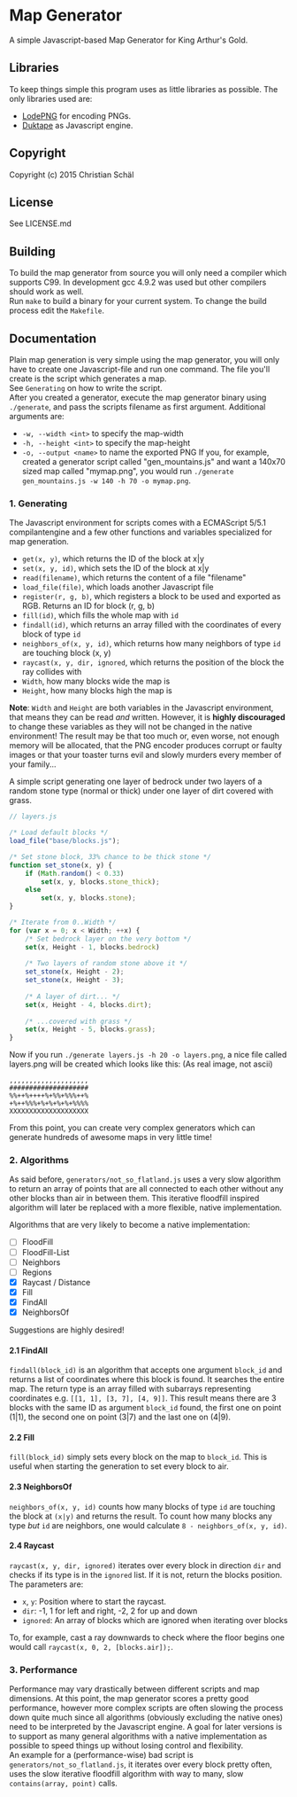 # Map Generator
A simple Javascript-based Map Generator for King Arthur's Gold.

## Libraries
To keep things simple this program uses as little libraries as possible.
The only libraries used are:
 - [LodePNG](http://lodev.org/lodepng) for encoding PNGs.
 - [Duktape](http://duktape.org) as Javascript engine.

## Copyright
Copyright (c) 2015 Christian Schäl

## License
See LICENSE.md

## Building
To build the map generator from source you will only need a compiler
which supports C99. In development gcc 4.9.2 was used but other compilers
should work as well.  
Run `make` to build a binary for your current system. To change the build
process edit the `Makefile`.

## Documentation
Plain map generation is very simple using the map generator, you will
only have to create one Javascript-file and run one command. The file
you'll create is the script which generates a map.  
See `Generating` on how to write the script.  
After you created a generator, execute the map generator binary using
`./generate`, and pass the scripts filename as first argument.
Additional arguments are:
 - `-w, --width <int>` to specify the map-width
 - `-h, --height <int>` to specify the map-height
 - `-o, --output <name>` to name the exported PNG
If you, for example, created a generator script called "gen_mountains.js" and want a 140x70 sized map called "mymap.png", you would run `./generate gen_mountains.js -w 140 -h 70 -o mymap.png`.

### 1. Generating
The Javascript environment for scripts comes with a ECMAScript 5/5.1 compilantengine and a few other functions and variables specialized for map generation.
 - `get(x, y)`, which returns the ID of the block at x|y
 - `set(x, y, id)`, which sets the ID of the block at x|y
 - `read(filename)`, which returns the content of a file "filename"
 - `load_file(file)`, which loads another Javascript file
 - `register(r, g, b)`, which registers a block to be used and exported as RGB. Returns an ID for block (r, g, b)
 - `fill(id)`, which fills the whole map with `id`
 - `findall(id)`, which returns an array filled with the coordinates of every block of type `id`
 - `neighbors_of(x, y, id)`, which returns how many neighbors of type `id` are touching block (x, y)
 - `raycast(x, y, dir, ignored`, which returns the position of the block the ray collides with
 - `Width`, how many blocks wide the map is
 - `Height`, how many blocks high the map is

**Note**: `Width` and `Height` are both variables in the Javascript environment, that means they can be read _and_ written. However, it is **highly discouraged** to change these variables as they will not be changed in the native environment! The result may be that too much or, even worse, not enough memory will be allocated, that the PNG encoder produces corrupt or faulty images or that your toaster turns evil and slowly murders every member of your family...

A simple script generating one layer of bedrock under two layers of a random stone type (normal or thick) under one layer of dirt covered with grass.

```javascript
// layers.js

/* Load default blocks */
load_file("base/blocks.js");

/* Set stone block, 33% chance to be thick stone */
function set_stone(x, y) {
    if (Math.random() < 0.33)
        set(x, y, blocks.stone_thick);
    else
        set(x, y, blocks.stone);
}

/* Iterate from 0..Width */
for (var x = 0; x < Width; ++x) {
    /* Set bedrock layer on the very bottom */
    set(x, Height - 1, blocks.bedrock)
    
    /* Two layers of random stone above it */
    set_stone(x, Height - 2);
    set_stone(x, Height - 3);
    
    /* A layer of dirt... */
    set(x, Height - 4, blocks.dirt);
    
    /* ...covered with grass */
    set(x, Height - 5, blocks.grass);
}
```

Now if you run `./generate layers.js -h 20 -o layers.png`, a nice file called layers.png will be created which looks like this: (As real image, not ascii)

    ,,,,,,,,,,,,,,,,,,,,
    ####################
    %%++%++++%+%%+%%%++%
    +%++%%%+%+%+%+%+%%%%
    XXXXXXXXXXXXXXXXXXXX

From this point, you can create very complex generators which can generate hundreds of awesome maps in very little time!

### 2. Algorithms
As said before, `generators/not_so_flatland.js` uses a very slow algorithm to return an array of points that are all connected to each other without any other blocks than air in between them. This iterative floodfill inspired algorithm will later be replaced with a more flexible, native implementation.  

Algorithms that are very likely to become a native implementation:
 - [ ] FloodFill
 - [ ] FloodFill-List
 - [ ] Neighbors
 - [ ] Regions
 - [X] Raycast / Distance
 - [X] Fill
 - [X] FindAll
 - [X] NeighborsOf

Suggestions are highly desired!

#### 2.1 FindAll
`findall(block_id)` is an algorithm that accepts one argument `block_id` and returns a list of coordinates where this block is found. It searches the entire map. The return type is an array filled with subarrays representing coordinates e.g. `[[1, 1], [3, 7], [4, 9]]`. This result means there are 3 blocks with the same ID as argument `block_id` found, the first one on point (1|1), the second one on point (3|7) and the last one on (4|9).

#### 2.2 Fill
`fill(block_id)` simply sets every block on the map to `block_id`. This is useful when starting the generation to set every block to air.

#### 2.3 NeighborsOf
`neighbors_of(x, y, id)` counts how many blocks of type `id` are touching the block at `(x|y)` and returns the result. To count how many blocks any type _but_ `id` are neighbors, one would calculate `8 - neighbors_of(x, y, id)`.

#### 2.4 Raycast
`raycast(x, y, dir, ignored)` iterates over every block in direction `dir` and checks if its type is in the `ignored` list. If it is not, return the blocks position.  
The parameters are:
 - `x`, `y`: Position where to start the raycast.
 - `dir`: -1, 1 for left and right, -2, 2 for up and down
 - `ignored`: An array of blocks which are ignored when iterating over blocks

To, for example, cast a ray downwards to check where the floor begins one would call `raycast(x, 0, 2, [blocks.air]);`.

### 3. Performance
Performance may vary drastically between different scripts and map dimensions. At this point, the map generator scores a pretty good performance, however more complex scripts are often slowing the process down quite much since all algorithms (obviously excluding the native ones) need to be interpreted by the Javascript engine. A goal for later versions is to support as many general algorithms with a native implementation as possible to speed things up without losing control and flexibility.  
An example for a (performance-wise) bad script is `generators/not_so_flatland.js`, it iterates over every block pretty often, uses the slow iterative floodfill algorithm with way to many, slow `contains(array, point)` calls.

